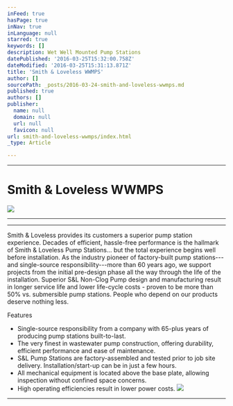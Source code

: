 ```yaml
---
inFeed: true
hasPage: true
inNav: true
inLanguage: null
starred: true
keywords: []
description: Wet Well Mounted Pump Stations
datePublished: '2016-03-25T15:32:00.758Z'
dateModified: '2016-03-25T15:31:13.871Z'
title: 'Smith & Loveless WWMPS'
author: []
sourcePath: _posts/2016-03-24-smith-and-loveless-wwmps.md
published: true
authors: []
publisher:
  name: null
  domain: null
  url: null
  favicon: null
url: smith-and-loveless-wwmps/index.html
_type: Article

---
```

****

# Smith & Loveless WWMPS
![](https://the-grid-user-content.s3-us-west-2.amazonaws.com/83c45d69-a834-496c-93da-6871512abac5.jpg)

****

****

Smith & Loveless provides its customers a superior pump station experience. Decades of efficient, hassle-free performance is the hallmark of Smith & Loveless Pump Stations... but the total experience begins well before installation. As the industry pioneer of factory-built pump stations---and single-source responsibility---more than 60 years ago, we support projects from the initial pre-design phase all the way through the life of the installation.  Superior S&L Non-Clog Pump design and manufacturing result in longer service life and lower life-cycle costs - proven to be more than 50% vs. submersible pump stations. People who depend on our products deserve nothing less.

Features

* Single-source responsibility from a company with 65-plus years of producing pump stations built-to-last. 
* The very finest in wastewater pump construction, offering durability, efficient performance and ease of maintenance. 
* S&L Pump Stations are factory-assembled and tested prior to job site delivery. Installation/start-up can be in just a few hours. 
* All mechanical equipment is located above the base plate, allowing inspection without confined space concerns. 
* High operating efficiencies result in lower power costs.
![](https://the-grid-user-content.s3-us-west-2.amazonaws.com/8f86ad48-9737-4bf3-8373-47809cf1f065.jpg)

****